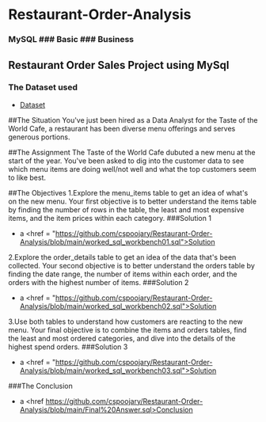 # Restaurant-Order-Analysis
### MySQL ### Basic ### Business
## Restaurant Order Sales Project using MySql

### The Dataset used
- <a href = "https://github.com/cspoojary/Restaurant-Order-Analysis/blob/main/create_restaurant_db.sql">Dataset</a>

##The Situation
You've just been hired as a Data Analyst for the Taste of the World Cafe, a restaurant has been diverse menu offerings and serves generous portions.

##The Assignment
The Taste of the World Cafe dubuted a new menu at the start of the year. You've been asked to dig into the customer data to see which menu items are doing well/not well and what the top customers seem to like best.

##The Objectives
1.Explore the menu_items table to get an idea of what's on the new menu.
  Your first objective is to better understand the items table by finding the number of rows in the table, the least and most expensive items, and the item prices within each category.
###Solution 1
- a <href = "https://github.com/cspoojary/Restaurant-Order-Analysis/blob/main/worked_sql_workbench01.sql">Solution</a>


2.Explore the order_details table to get an idea of the data that's been collected.
  Your second objective is to better understand the orders table by finding the date range, the number of items within each order, and the orders with the highest number of items.
###Solution 2
- a <href = "https://github.com/cspoojary/Restaurant-Order-Analysis/blob/main/worked_sql_workbench02.sql">Solution</a>

3.Use both tables to understand how customers are reacting to the new menu.
  Your final objective is to combine the items and orders tables, find the least and most ordered categories, and dive into the details of the highest spend orders.
###Solution 3
- a <href = "https://github.com/cspoojary/Restaurant-Order-Analysis/blob/main/worked_sql_workbench03.sql">Solution</a>


###The Conclusion
- a <href https://github.com/cspoojary/Restaurant-Order-Analysis/blob/main/Final%20Answer.sql>Conclusion</a>
